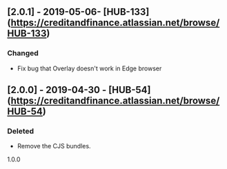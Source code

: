 ## [2.0.1] - 2019-05-06- [HUB-133] (https://creditandfinance.atlassian.net/browse/HUB-133)
 
### Changed
- Fix bug that Overlay doesn't work in Edge browser

## [2.0.0] - 2019-04-30 - [HUB-54] (https://creditandfinance.atlassian.net/browse/HUB-54)
 
### Deleted
- Remove the CJS bundles.

1.0.0
